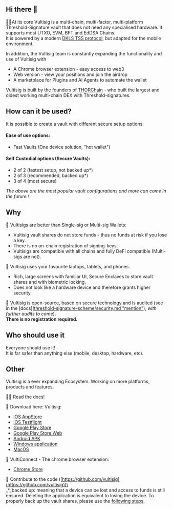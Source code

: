## Hi there 👋

🙋‍♀️At its core Vultisig is a multi-chain, multi-factor, multi-platform Threshold-Signature vault that does not need any specialised hardware. It supports most UTXO, EVM, BFT and EdDSA Chains.\
It is powered by a modern [DKLS TSS protocol](https://dkls.info), but adapted for the mobile environment.

In addition, the Vultisig team is constantly expanding the functionality and use of Vultisig with
* A Chrome browser extension - easy access to web3
* Web version - view your positions and join the airdrop
* A marketplace for Plugins and Ai Agents to automate the wallet

Vultisig is built by the founders of [THORChain](https://thorchain.org) - who built the largest and oldest working multi-chain DEX with Threshold-signatures.

## How can it be used?

It is possible to create a vault with different secure setup options:

#### Ease of use options:

* Fast Vaults (One device solution, "hot wallet")

#### Self Custodial options (Secure Vaults):

* 2 of 2 (fastest setup, not backed up\*)
* 2 of 3 (recommended, backed up\*)
* 3 of 4 (most secure)

_The above are the most popular vault configurations and more can come in the future._\\

## Why

🔮 Vultisigs are better than Single-sig or Multi-sig Wallets:

* Vultisig vault shares do not store funds - thus no funds at risk if you lose a key.
* There is no on-chain registration of signing-keys.
* Vultisigs are compatible with all chains and fully DeFi compatible (Multi-sigs are not).

📱 Vultisig uses your favourite laptops, tablets, and phones.

* Rich, large screens with familiar UI, Secure Enclaves to store vault shares and with biometric locking.
* Does not look like a hardware device and therefore grants higher security.

🌈 Vultisig is open-source, based on secure technology and is audited (see in the [docs]([threshold-signature-scheme/security.md "mention"](https://docs.vultisig.com/threshold-signature-scheme/security)), _with further audits to come_).\
**There is no registration required.**

## Who should use it

Everyone should use it!\
It is far safer than anything else (mobile, desktop, hardware, etc).

## Other

Vultisig is a ever expanding Ecosystem. Working on more platforms, products and features.

👩‍💻 Read the docs!

🍿 Download here:
Vultisig:
* [iOS AppStore](https://apps.apple.com/us/app/vultisig/id6503023896)
* [iOS Testflight](https://testflight.apple.com/join/kpVufItl)
* [Google Play Store](https://play.google.com/store/apps/details?id=com.vultisig.wallet)
* [Google Play Store Web](https://play.google.com/apps/testing/com.vultisig.wallet)
* [Android APK](https://github.com/vultisig/vultisig-android/releases)
* [Windows application](https://github.com/vultisig/vultisig-windows/releases) 
* [MacOS](https://github.com/vultisig/vultisig-ios/releases)

🧰 VultiConnect - The chrome browser extension:
* [Chrome Store](https://chromewebstore.google.com/detail/vulticonnect/ggafhcdaplkhmmnlbfjpnnkepdfjaelb?authuser=0&hl=en-GB)

🧙 Contribute to the code ([https://github.com/vultisig](https://github.com/vultisig))\
\
\_\*\_backed up: meaning that a device can be lost and access to funds is still ensured. Deleting the application is equivalent to losing the device. To properly back up the vault shares, please use the [following steps](https://docs.vultisig.com/vultisig-user-actions/managing-your-vault/vault-backup).
